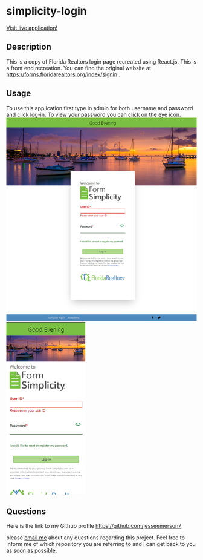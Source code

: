 # simplicity-login

[Visit live application!](https://jesseemerson7.github.io/simplicity-login/)

## Description

This is a copy of Florida Realtors login page recreated using React.js. This is a front end recreation. You can find the original website at https://forms.floridarealtors.org/index/signin .

## Usage

To use this application first type in admin for both username and password and click log-in. To view your password you can click on the eye icon.
![Alt text](src/images/jesseemerson7.github.io_simplicity-login_.png)
![Alt text](<src/images/Screenshot 2023-09-30 213911.png>)

## Questions

Here is the link to my Github profile https://github.com/jesseemerson7

please <a href="mailto:jesseemerson7@gmail.com">email me</a> about any questions regarding this project. Feel free to inform me of which repository you are referring to and I can get back to you as soon as possible.
